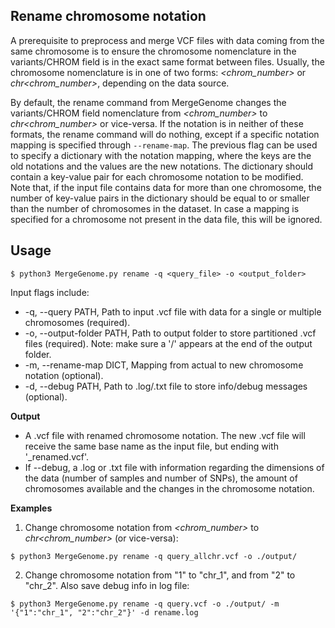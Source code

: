 ## Rename chromosome notation

A prerequisite to preprocess and merge VCF files with data coming from the same chromosome is to ensure the chromosome nomenclature in the variants/CHROM field is in the exact same format between files. Usually, the chromosome nomenclature is in one of two forms: *<chrom_number>* or *chr<chrom_number>*, depending on the data source.

By default, the rename command from MergeGenome changes the variants/CHROM field nomenclature from *<chrom_number>* to *chr<chrom_number>* or vice-versa. If the notation is in neither of these formats, the rename command will do nothing, except if a specific notation mapping is specified through `--rename-map`. The previous flag can be used to specify a dictionary with the notation mapping, where the keys are the old notations and the values are the new notations. The dictionary should contain a key-value pair for each chromosome notation to be modified. Note that, if the input file contains data for more than one chromosome, the number of key-value pairs in the dictionary should be equal to or smaller than the number of chromosomes in the dataset. In case a mapping is specified for a chromosome not present in the data file, this will be ignored.

## Usage

```
$ python3 MergeGenome.py rename -q <query_file> -o <output_folder>
```

Input flags include:

* -q, --query PATH, Path to input .vcf file with data for a single or multiple chromosomes (required).
* -o, --output-folder PATH, Path to output folder to store partitioned .vcf files (required). Note: make sure a '/' appears at the end of the output folder.
* -m, --rename-map DICT, Mapping from actual to new chromosome notation (optional).
* -d, --debug PATH, Path to .log/.txt file to store info/debug messages (optional).

**Output**

* A .vcf file with renamed chromosome notation. The new .vcf file will receive the same base name as the input file, but ending with '_renamed.vcf'.
* If --debug, a .log or .txt file with information regarding the dimensions of the data (number of samples and number of SNPs), the amount of chromosomes available and the changes in the chromosome notation.

**Examples**

1. Change chromosome notation from *<chrom_number>* to *chr<chrom_number>* (or vice-versa):

```
$ python3 MergeGenome.py rename -q query_allchr.vcf -o ./output/
```

2. Change chromosome notation from "1" to "chr_1", and from "2" to "chr_2". Also save debug info in log file:

```
$ python3 MergeGenome.py rename -q query.vcf -o ./output/ -m '{"1":"chr_1", "2":"chr_2"}' -d rename.log
```